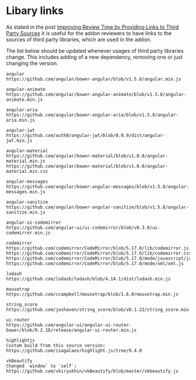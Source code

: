 # Libary links

As stated in the post [Improving Review Time by Providing Links to Third Party Sources](https://blog.mozilla.org/addons/2016/04/05/improved-review-time-with-links-to-sources/) it is useful for the addon reviewers to have links to the sources of third party libraries, which are used in the addon.

The list below should be updated whenever usages of third party libraries change. This includes adding of a new dependency, removing one or just changing the version.

```
angular
https://github.com/angular/bower-angular/blob/v1.5.8/angular.min.js

angular-animate
https://github.com/angular/bower-angular-animate/blob/v1.5.8/angular-animate.min.js

angular-aria
https://github.com/angular/bower-angular-aria/blob/v1.5.8/angular-aria.min.js

angular-jwt
https://github.com/auth0/angular-jwt/blob/0.0.9/dist/angular-jwt.min.js

angular-material
https://github.com/angular/bower-material/blob/v1.0.8/angular-material.min.js
https://github.com/angular/bower-material/blob/v1.0.8/angular-material.min.css

angular-messages
https://github.com/angular/bower-angular-messages/blob/v1.5.8/angular-messages.min.js

angular-sanitize
https://github.com/angular/bower-angular-sanitize/blob/v1.5.8/angular-sanitize.min.js

angular-ui-codemirror
https://github.com/angular-ui/ui-codemirror/blob/v0.3.0/ui-codemirror.min.js

codemirror
https://github.com/codemirror/CodeMirror/blob/5.17.0/lib/codemirror.js
https://github.com/codemirror/CodeMirror/blob/5.17.0/lib/codemirror.css
https://github.com/codemirror/CodeMirror/blob/5.17.0/mode/javascript/javascript.js
https://github.com/codemirror/CodeMirror/blob/5.17.0/mode/xml/xml.js

lodash
https://github.com/lodash/lodash/blob/4.14.1/dist/lodash.min.js

mousetrap
https://github.com/ccampbell/mousetrap/blob/1.6.0/mousetrap.min.js

string_score
https://github.com/joshaven/string_score/blob/v0.1.22/string_score.min.js

ui-router
https://github.com/angular-ui/angular-ui-router-bower/blob/0.2.18/release/angular-ui-router.min.js

highlightjs
Custom build from this source version: https://github.com/isagalaev/highlight.js/tree/9.4.0

vkBeautify
Changed `window` to `self`: https://github.com/vkiryukhin/vkBeautify/blob/master/vkbeautify.js
```
